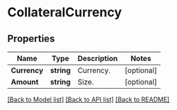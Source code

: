 # CollateralCurrency

## Properties

Name | Type | Description | Notes
------------ | ------------- | ------------- | -------------
**Currency** | **string** | Currency. | [optional] 
**Amount** | **string** | Size. | [optional] 

[[Back to Model list]](../README.md#documentation-for-models) [[Back to API list]](../README.md#documentation-for-api-endpoints) [[Back to README]](../README.md)


